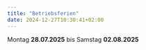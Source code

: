 ```yaml
---
title: "Betriebsferien"
date: 2024-12-27T10:30:41+02:00
---
```

Montag **28.07.2025** bis Samstag **02.08.2025** 
